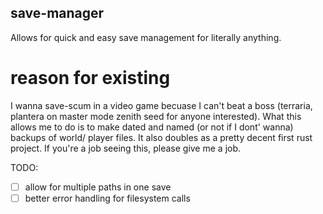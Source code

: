 ## save-manager

Allows for quick and easy save management for literally anything.

# reason for existing

I wanna save-scum in a video game becuase I can't beat a boss (terraria,
plantera on master mode zenith seed for anyone interested). What this allows
me to do is to make dated and named (or not if I dont' wanna) backups of world/
player files. It also doubles as a pretty decent first rust project. If you're
a job seeing this, please give me a job.

TODO:
- [ ] allow for multiple paths in one save
- [ ] better error handling for filesystem calls
